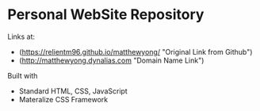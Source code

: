 # Personal WebSite Repository 

Links at: 

* (https://relientm96.github.io/matthewyong/ "Original Link from Github")
* (http://matthewyong.dynalias.com "Domain Name Link")

Built with
* Standard HTML, CSS, JavaScript
* Materalize CSS Framework

